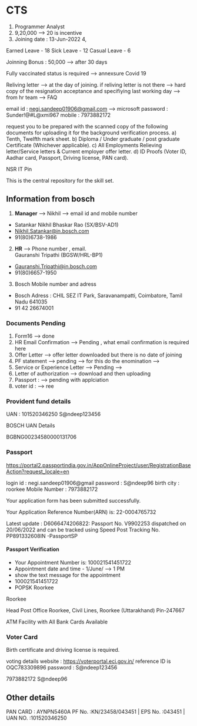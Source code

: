# CTS

1. Programmer Analyst 
2. 9,20,000 --> 20 is incentive
3. Joining date : 13-Jun-2022
4, 


Earned Leave - 18 
Sick Leave - 12
Casual Leave - 6


Joinning Bonus : 50,000   --> after 30 days



Fully vaccinated status is required    --> annexsure Covid 19

Reliving letter --> at the day of joining.
if reliving letter is not there
--> hard copy of the resignation acceptance and specifiying last working day --> from hr team  --> FAQ


email id : negi.sandeep01906@gmail.com --> microsoft
password : Sunder!@#L@xmi967
mobile : 7973882172


 request you to be prepared with the scanned copy of the following documents for uploading it for the background verification process.
a) Tenth, Twelfth mark sheet.
b) Diploma / Under graduate / post graduate Certificate (Whichever applicable).
c) All Employments Relieving letter/Service letters & Current employer offer letter.
d) ID Proofs (Voter ID, Aadhar card, Passport, Driving license, PAN card).


NSR IT Pin

This is the central repository for the skill set.



## Information from bosch

1. **Manager** --> Nikhil --> email id and mobile number
 
- Satankar Nikhil Bhaskar Rao (SX/BSV-AD1)
- Nikhil.Satankar@in.bosch.com
- 91(80)6738-1986

2. **HR**  --> Phone number , email.  
Gauranshi Tripathi (BGSW/HRL-BP1)
  - Gauranshi.Tripathi@in.bosch.com
  - 91(80)6657-1950
  

3. Bosch Mobile number and adress
  - Bosch Adress : CHIL SEZ IT Park, Saravanampatti, Coimbatore, Tamil Nadu 641035
 - 91 42 26674001
 
 
 



### Documents Pending 

1. Form16 --> done
2. HR Email Confirmation --> Pending , what email confirmation is required here
3. Offer Letter --> offer letter downloaded but there is no date of joining
4. PF statement --> pending  --> for this do the enomination  --> 
5. Service or Experience Letter --> Pending   --> 
6. Letter of authorization --> download and then uploading
7. Passport : --> pending with applciation
8. voter id : --> ree



###  Provident fund details
UAN : 101520346250
S@ndeep123456

BOSCH UAN Details 

BGBNG00234580000131706





### Passport 
https://portal2.passportindia.gov.in/AppOnlineProject/user/RegistrationBaseAction?request_locale=en

login id : negi.sandeep01906@gmail
password : S@ndeep96
birth city : roorkee
Mobile Number : 7973882172

Your application form has been submitted successfully.

Your Application Reference Number(ARN) is: 22-0004765732

Latest update : D6066474206822: Passport No. V9902253 dispatched on 20/06/2022 and can be tracked using Speed Post Tracking No. PP891332608IN -PassportSP


#### Passport Verification
- Your Appointment Number is: 100021541451722
- Appointment date and time - 1/June/ --> 1 PM 
- show the text message for the appointment
- 100021541451722 
- POPSK Roorkee

Roorkee

Head Post Office Roorkee, Civil Lines, Roorkee (Uttarakhand) Pin-247667

ATM Facility with All Bank Cards Available




### Voter Card
Birth certificate and driving license is required.


voting details 
website : https://voterportal.eci.gov.in/
reference ID is OQC783309896
password : S@ndeep123456


7973882172
S@ndeep96


## Other details


PAN CARD :   AYNPN5460A 
PF No. :KN/23458/043451 |
EPS No. :043451 |
UAN NO. :101520346250 


